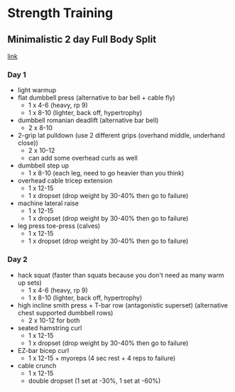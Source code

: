 
# Strength Training

## Minimalistic 2 day Full Body Split

[link](https://www.youtube.com/watch?v=eMjyvIQbn9M)

### Day 1

- light warmup
- flat dumbbell press (alternative to bar bell + cable fly)
	- 1 x 4-6 (heavy, rp 9)
	- 1 x 8-10 (lighter, back off, hypertrophy)
- dumbbell romanian deadlift (alternative bar bell)
	- 2 x 8-10
- 2-grip lat pulldown (use 2 different grips (overhand middle, underhand close))
	- 2 x 10-12
	- can add some overhead curls as well
- dumbbell step up
	- 1 x 8-10 (each leg, need to go heavier than you think)
-  overhead cable tricep extension
	- 1 x 12-15 
	- 1 x dropset (drop weight by 30-40% then go to failure)
- machine lateral raise
	- 1 x 12-15
	- 1 x dropset (drop weight by 30-40% then go to failure)
- leg press toe-press (calves)
	- 1 x 12-15
	- 1 x dropset (drop weight by 30-40% then go to failure)

### Day 2

- hack squat (faster than squats because you don't need as many warm up sets)
	- 1 x 4-6 (heavy, rp 9)
	- 1 x 8-10 (lighter, back off, hypertrophy)
- high incline smith press + T-bar row (antagonistic superset) (alternative chest supported dumbbell rows)
	- 2 x 10-12 for both
- seated hamstring curl
	- 1 x 12-15
	- 1 x dropset (drop weight by 30-40% then go to failure)
- EZ-bar bicep curl
	- 1 x 12-15 + myoreps (4 sec rest + 4 reps to failure)
- cable crunch
	- 1 x 12-15
	- double dropset (1 set at -30%, 1 set at -60%)